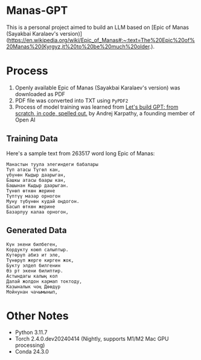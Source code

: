 # Manas-GPT
This is a personal project aimed to build an LLM based on [Epic of Manas (Sayakbai Karalaev's version)](https://en.wikipedia.org/wiki/Epic_of_Manas#:~:text=The%20Epic%20of%20Manas%20(Kyrgyz,it%20to%20be%20much%20older.).

# Process
1. Openly available Epic of Manas (Sayakbai Karalaev's version) was downloaded as PDF
2. PDF file was converted into TXT using `PyPDF2`
3. Process of model training was learned from [Let's build GPT: from scratch, in code, spelled out.](https://www.youtube.com/watch?v=kCc8FmEb1nY) by Andrej Karpathy, a founding member of Open AI

## Training Data
Here's a sample text from 263517 word long Epic of Manas:
```
Манастын туула элегиндеги бабалары  
Түп атасы Түгөл кан,  
үбүнөн Кыдыр даарыган,  
Башкы атасы баары кан,  
Башынан Кыдыр даарыган.  
Түнөп өткөн жерине  
Түптүү мазар орногон  
Муну түбүнөн кудай оңдогон.  
Басып өткөн жерине  
Базарлуу калаа орногон, 
```

## Generated Data
```
Күн экени билбеген,  
Кордукту коюп салыптыр.  
Күтөрүп абиз ит эле,  
Түнөрүп жерге кирген жок,  
Букту элдеп билгенин 
Өз рт экени билиптир.  
Астындагы калың кол  
Далай жолдон кармап токтоду,  
Казыналык чоң Дөөдүр  
Мойнунан чачымынып,  
```

# Other Notes
- Python 3.11.7
- Torch 2.4.0.dev20240414 (Nightly, supports M1/M2 Mac GPU processing)
- Conda 24.3.0
